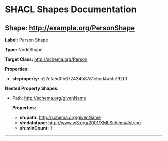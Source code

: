 # SHACL Shapes Documentation

## Shape: http://example.org/PersonShape

**Label:** Person Shape

**Type:** NodeShape

**Target Class:** http://schema.org/Person


**Properties:**

- **sh:property:** n27efa5d0b672434b8781c5ed4a5fc192b1

**Nested Property Shapes:**

- Path: http://schema.org/givenName

  **Properties:**

  - **sh:path:** http://schema.org/givenName
  - **sh:datatype:** http://www.w3.org/2001/XMLSchema#string
  - **sh:minCount:** 1
---


